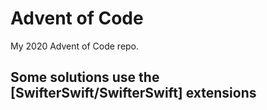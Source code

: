 # Advent of Code

My 2020 Advent of Code repo.



## Some solutions use the [SwifterSwift/SwifterSwift] extensions
